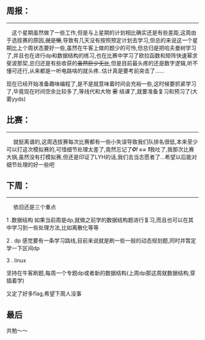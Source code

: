  ## 周报：
 ---
 &#8195;这个星期虽然做了一些工作,但是与上星期的计划相比确实还是有些差距,这周由于选拔赛的原因,~~就是懒~~,导致有几天没有按照预定计划去学习,但总的来说这一个星期比上个周状态要好一些,虽然在牛客上做的题少的可怜,但总归是把哈夫曼树学习了,并且也在进行dp和数据结构的练习,也在比赛中学习了欧拉函数和矩阵快速幂求斐波那契,总归还是有些收获的~~虽然巨少无比~~,但是目前最头疼的还是数字逻辑,听不懂可还行,从来都是一听电路啥的就头疼..估计真是要考前突击了......
 
 现在已经开始准备趣味编程了,是不是就意味着时间会充裕一些,这时候要抓紧学习了,毕竟现在时间空余比较多了,等线代和大物 ~~雾~~ 结课了,就要准备复习和预习了(大雾yyds)
 
 ## 比赛：
 ---
 &#8195;  就挺离谱的,这周选拔赛每次比赛都有一些小失误导致我们队排名很低,本来至少可以打这次模拟赛的,可惜细节处理太差了,竟然忘记了***0! == 1***我吐了,我那次比赛大锅,虽然没有打模拟赛,但还是印证了LYH的话,我们去当志愿者了...希望以后能对细节处理的好一些吧

 ## 下周：
 ---
  &#8195; 依旧还是三个重点

  1 .数据结构 如果当前周是dp,就做之前学的数据结构题进行复习,而且也可以在其中学习到一些处理方法,比如离散化等等

  2 . dp 感觉要有一条学习路线,目前来说就是刷一些一般的动态规划题,同时并暂定学一下区间dp
  
  3 .  linux
  
  坚持在牛客刷题,每周一个专题dp或者新的数据结构(上周dp那这周就数据结构,穿插着学)

  又定了好多flag,希望下周人没事

  ## 最后
  共勉～～
  

